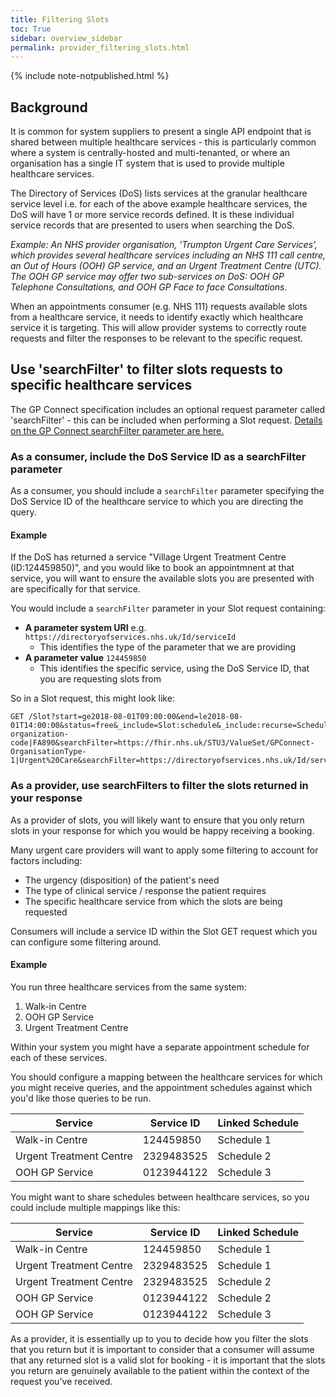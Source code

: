 ```yaml
---
title: Filtering Slots
toc: True
sidebar: overview_sidebar
permalink: provider_filtering_slots.html
---
```

{% include note-notpublished.html %}

## Background
It is common for system suppliers to present a single API endpoint that is shared between multiple healthcare services - this is particularly common where a system is centrally-hosted and multi-tenanted, or where an organisation has a single IT system that is used to provide multiple healthcare services.

The Directory of Services (DoS) lists services at the granular healthcare service level i.e. for each of the above example healthcare services, the DoS will have 1 or more service records defined. It is these individual service records that are presented to users when searching the DoS.

*Example: An NHS provider organisation, 'Trumpton Urgent Care Services', which provides several healthcare services including an NHS 111 call centre, an Out of Hours (OOH) GP service, and an Urgent Treatment Centre (UTC). The OOH GP service may offer two sub-services on DoS: OOH GP Telephone Consultations, and OOH GP Face to face Consultations.*

When an appointments consumer (e.g. NHS 111) requests available slots from a healthcare service, it needs to identify exactly which healthcare service it is targeting. This will allow provider systems to correctly route requests and filter the responses to be relevant to the specific request.

## Use 'searchFilter' to filter slots requests to specific healthcare services
The GP Connect specification includes an optional request parameter called 'searchFilter' - this can be included when performing a Slot request. [Details on the GP Connect searchFilter parameter are here.](https://nhsconnect.github.io/gpconnect/appointments_use_case_search_for_free_slots.html#enhanced-slot-filtering)

### As a consumer, include the DoS Service ID as a searchFilter parameter
As a consumer, you should include a `searchFilter` parameter specifying the DoS Service ID of the healthcare service to which you are directing the query. 

#### Example
If the DoS has returned a service "Village Urgent Treatment Centre (ID:124459850)", and you would like to book an appointmnent at that service, you will want to ensure the available slots you are presented with are specifically for that service.

You would include a `searchFilter` parameter in your Slot request containing:

* **A parameter system URI** e.g. `https://directoryofservices.nhs.uk/Id/serviceId` 
    * This identifies the type of the parameter that we are providing
* **A parameter value** `124459850`
    * This identifies the specific service, using the DoS Service ID, that you are requesting slots from

So in a Slot request, this might look like:

```http
GET /Slot?start=ge2018-08-01T09:00:00&end=le2018-08-01T14:00:00&status=free&_include=Slot:schedule&_include:recurse=Schedule:actor:Practitioner&_include:recurse=Schedule:actor:Location&searchFilter=https://fhir.nhs.uk/Id/ods-organization-code|FA890&searchFilter=https://fhir.nhs.uk/STU3/ValueSet/GPConnect-OrganisationType-1|Urgent%20Care&searchFilter=https://directoryofservices.nhs.uk/Id/serviceId|124459850
```

### As a provider, use searchFilters to filter the slots returned in your response
As a provider of slots, you will likely want to ensure that you only return slots in your response for which you would be happy receiving a booking.

Many urgent care providers will want to apply some filtering to account for factors including:

* The urgency (disposition) of the patient's need
* The type of clinical service / response the patient requires
* The specific healthcare service from which the slots are being requested

Consumers will include a service ID within the Slot GET request which you can configure some filtering around.

#### Example
You run three healthcare services from the same system:

1. Walk-in Centre
2. OOH GP Service
3. Urgent Treatment Centre

Within your system you might have a separate appointment schedule for each of these services. 

You should configure a mapping between the healthcare services for which you might receive queries, and the appointment schedules against which you'd like those queries to be run.

| Service                 | Service ID | Linked Schedule |
|-------------------------|------------|-----------------|
| Walk-in Centre          | 124459850 | Schedule 1      |
| Urgent Treatment Centre | 2329483525 | Schedule 2      |
| OOH GP Service          | 0123944122 | Schedule 3      |

You might want to share schedules between healthcare services, so you could include multiple mappings like this:

| Service                 | Service ID | Linked Schedule |
|-------------------------|------------|-----------------|
| Walk-in Centre          | 124459850 | Schedule 1      |
| Urgent Treatment Centre | 2329483525 | Schedule 1      |
| Urgent Treatment Centre | 2329483525 | Schedule 2      |
| OOH GP Service          | 0123944122 | Schedule 2      |
| OOH GP Service          | 0123944122 | Schedule 3      |

As a provider, it is essentially up to you to decide how you filter the slots that you return but it is important to consider that a consumer will assume that any returned slot is a valid slot for booking - it is important that the slots you return are genuinely available to the patient within the context of the request you've received.
